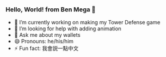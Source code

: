 ### Hello, World! from Ben Mega 👋

- 🔭 I’m currently working on making my Tower Defense game 
- 🤔 I’m looking for help with adding animation
- 💬 Ask me about my wallets
- 😄 Pronouns: he/his/him
- ⚡ Fun fact: 我會説一點中文
